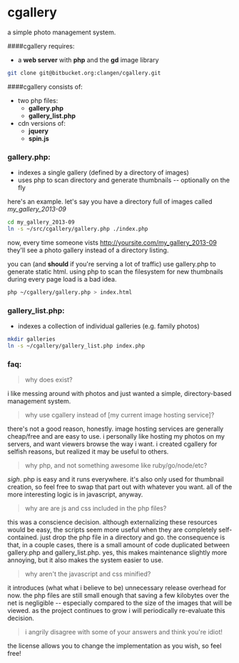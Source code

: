 cgallery
=========
a simple photo management system.

####cgallery requires:
* a **web server** with **php** and the **gd** image library

```sh
git clone git@bitbucket.org:clangen/cgallery.git
```

####cgallery consists of:
* two php files:
    * **gallery.php**
    * **gallery_list.php**
* cdn versions of:
    * **jquery**
    * **spin.js**

### gallery.php:
* indexes a single gallery (defined by a directory of images)
* uses php to scan directory and generate thumbnails -- optionally on the fly

here's an example. let's say you have a directory full of images called *my_gallery_2013-09*
```sh
cd my_gallery_2013-09
ln -s ~/src/cgallery/gallery.php ./index.php
```
now, every time someone vists http://yoursite.com/my_gallery_2013-09 they'll see a photo gallery instead of a directory listing.

you can (and **should** if you're serving a lot of traffic) use gallery.php to generate static html. using php to scan the filesystem for new thumbnails during every page load is a bad idea.

```sh
php ~/cgallery/gallery.php > index.html
```

### gallery_list.php:
* indexes a collection of individual galleries (e.g. family photos)

```sh
mkdir galleries
ln -s ~/cgallery/gallery_list.php index.php
```

### faq:

> why does exist?

i like messing around with photos and just wanted a simple, directory-based management system. 

> why use cgallery instead of [my current image hosting service]?

there's not a good reason, honestly. image hosting services are generally cheap/free and are easy to use. i personally like hosting my photos on my servers, and want viewers browse the way i want. i created cgallery for selfish reasons, but realized it may be useful to others.

> why php, and not something awesome like ruby/go/node/etc?

*sigh*. php is easy and it runs everywhere. it's also only used for thumbnail creation, so feel free to swap that part out with whatever you want. all of the more interesting logic is in javascript, anyway.

> why are are js and css included in the php files?

this was a conscience decision. although externalizing these resources would be easy, the scripts seem more useful when they are completely self-contained. just drop the php file in a directory and go. the consequence is that, in a couple cases, there is a small amount of code duplicated between gallery.php and gallery_list.php. yes, this makes maintenance slightly more annoying, but it also makes the system easier to use. 

> why aren't the javascript and css minified?

it introduces (what what i believe to be) unnecessary release overhead for now. the php files are still small enough that saving a few kilobytes over the net is negligible -- especially compared to the size of the images that will be viewed. as the project continues to grow i will periodically re-evaluate this decision.

> i angrily disagree with some of your answers and think you're idiot!

the license allows you to change the implementation as you wish, so feel free!